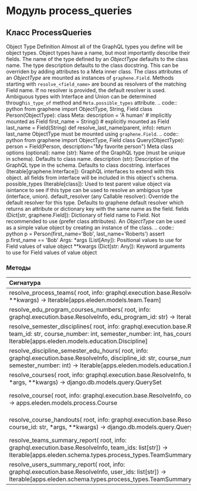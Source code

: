 # Модуль process_queries



## Класс ProcessQueries

Object Type Definition Almost all of the GraphQL types you define will be object types. Object types have a name, but most importantly describe their fields. The name of the type defined by an _ObjectType_ defaults to the class name. The type description defaults to the class docstring. This can be overriden by adding attributes to a Meta inner class. The class attributes of an _ObjectType_ are mounted as instances of ``graphene.Field``. Methods starting with ``resolve_<field_name>`` are bound as resolvers of the matching Field name. If no resolver is provided, the default resolver is used. Ambiguous types with Interface and Union can be determined through``is_type_of`` method and ``Meta.possible_types`` attribute. .. code:: python from graphene import ObjectType, String, Field class Person(ObjectType): class Meta: description = 'A human' # implicitly mounted as Field first_name = String() # explicitly mounted as Field last_name = Field(String) def resolve_last_name(parent, info): return last_name ObjectType must be mounted using ``graphene.Field``. .. code:: python from graphene import ObjectType, Field class Query(ObjectType): person = Field(Person, description="My favorite person") Meta class options (optional): name (str): Name of the GraphQL type (must be unique in schema). Defaults to class name. description (str): Description of the GraphQL type in the schema. Defaults to class docstring. interfaces (Iterable[graphene.Interface]): GraphQL interfaces to extend with this object. all fields from interface will be included in this object's schema. possible_types (Iterable[class]): Used to test parent value object via isintance to see if this type can be used to resolve an ambigous type (interface, union). default_resolver (any Callable resolver): Override the default resolver for this type. Defaults to graphene default resolver which returns an attribute or dictionary key with the same name as the field. fields (Dict[str, graphene.Field]): Dictionary of field name to Field. Not recommended to use (prefer class attributes). An _ObjectType_ can be used as a simple value object by creating an instance of the class. .. code:: python p = Person(first_name='Bob', last_name='Roberts') assert p.first_name == 'Bob' Args: *args (List[Any]): Positional values to use for Field values of value object **kwargs (Dict[str: Any]): Keyword arguments to use for Field values of value object

### Методы

| Сигнатура                                                                                                                                                                                                         | Декораторы                                                                 | Описание |
| :---------------------------------------------------------------------------------------------------------------------------------------------------------------------------------------------------------------- | :------------------------------------------------------------------------- | :------- |
| resolve_process_teams( root, info: graphql.execution.base.ResolveInfo, *args, **kwargs) -&#62; Iterable[apps.eleden.models.team.Team]                                                                             | ['staticmethod', 'permission_classes((IsAuthenticated,))']                 | -        |
| resolve_edu_program_courses_numbers( root, info: graphql.execution.base.ResolveInfo, edu_program_id: str) -&#62; Iterable[int]                                                                                    | ['staticmethod', 'permission_classes((IsAuthenticated,))']                 | -        |
| resolve_semester_disciplines( root, info: graphql.execution.base.ResolveInfo, team_id: str, course_number: int, semester_number: int, has_courses: bool) -&#62; Iterable[apps.eleden.models.education.Discipline] | ['staticmethod', 'permission_classes((IsAuthenticated,))']                 | -        |
| resolve_discipline_semester_edu_hours( root, info: graphql.execution.base.ResolveInfo, discipline_id: str, course_number: int, semester_number: int) -&#62; Iterable[apps.eleden.models.education.EduHours]       | ['staticmethod', 'permission_classes((IsAuthenticated,))']                 | -        |
| resolve_courses( root, info: graphql.execution.base.ResolveInfo, team_id: str, *args, **kwargs) -&#62; django.db.models.query.QuerySet                                                                            | ['staticmethod', 'permission_classes((IsAuthenticated,))']                 | -        |
| resolve_course( root, info: graphql.execution.base.ResolveInfo, course_id: str) -&#62; apps.eleden.models.process.Course                                                                                          | ['staticmethod', 'permission_classes((IsAuthenticated, ViewCourse))']      | -        |
| resolve_course_handouts( root, info: graphql.execution.base.ResolveInfo, course_id: str, *args, **kwargs) -&#62; django.db.models.query.QuerySet                                                                  | ['staticmethod', 'permission_classes((IsAuthenticated, ViewCourse))']      | -        |
| resolve_teams_summary_report( root, info: graphql.execution.base.ResolveInfo, team_ids: list[str]) -&#62; Iterable[apps.eleden.schema.types.process_types.TeamSummaryReportType]                                  | ['staticmethod', 'permission_classes((IsAuthenticated, ViewTeamMembers))'] | -        |
| resolve_users_summary_report( root, info: graphql.execution.base.ResolveInfo, user_ids: list[str]) -&#62; Iterable[apps.eleden.schema.types.process_types.TeamSummaryReportType]                                  | ['staticmethod', 'permission_classes((IsAuthenticated, ViewUser))']        | -        |